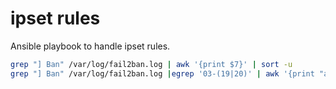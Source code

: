 # ipset rules

Ansible playbook to handle ipset rules.

```bash
grep "] Ban" /var/log/fail2ban.log | awk '{print $7}' | sort -u
grep "] Ban" /var/log/fail2ban.log |egrep '03-(19|20)' | awk '{print "add blacknets "$7}' | sort -u
```
